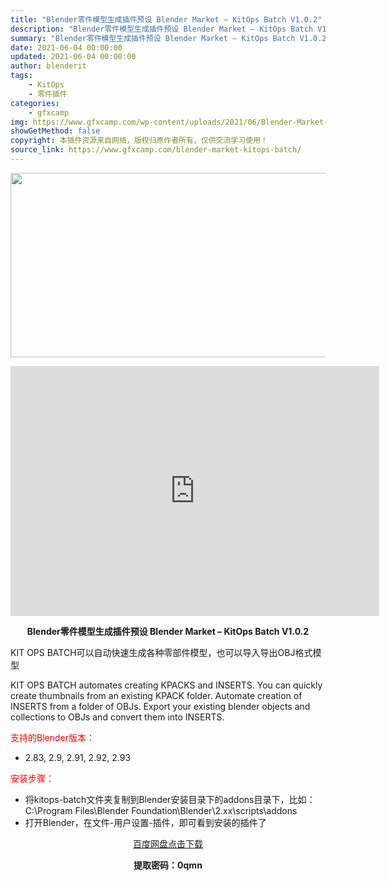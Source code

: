 ```yaml
---
title: "Blender零件模型生成插件预设 Blender Market – KitOps Batch V1.0.2"
description: "Blender零件模型生成插件预设 Blender Market – KitOps Batch V1.0.2 KIT OPS BATCH可以自动快速生成各种零部件模型，也可以导入导出OBJ格式模型 K..."
summary: "Blender零件模型生成插件预设 Blender Market – KitOps Batch V1.0.2 KIT OPS BATCH可以自动快速生成各种零部件模型，也可以导入导出OBJ格式模型 K..."
date: 2021-06-04 00:00:00
updated: 2021-06-04 00:00:00
author: blenderit
tags: 
    - KitOps
    - 零件插件
categories:
    - gfxcamp
img: https://www.gfxcamp.com/wp-content/uploads/2021/06/Blender-Market-–-KitOps-Batch-V1.0.2.jpg
showGetMethod: false
copyright: 本插件资源来自网络，版权归原作者所有，仅供交流学习使用！
source_link: https://www.gfxcamp.com/blender-market-kitops-batch/
---
```

<div><p><img decoding="async" class="aligncenter size-full wp-image-95667" src="https://www.gfxcamp.com/wp-content/uploads/2021/06/Blender-Market-%E2%80%93-KitOps-Batch-V1.0.2.jpg" data-src="https://www.gfxcamp.com/wp-content/uploads/2021/06/Blender-Market-–-KitOps-Batch-V1.0.2.jpg" alt="" width="590" height="295" data-srcset="https://www.gfxcamp.com/wp-content/uploads/2021/06/Blender-Market-–-KitOps-Batch-V1.0.2.jpg 590w, https://www.gfxcamp.com/wp-content/uploads/2021/06/Blender-Market-–-KitOps-Batch-V1.0.2-150x75.jpg 150w" data-sizes="(max-width: 590px) 100vw, 590px"></p><p style="text-align: center;"><iframe loading="lazy" src="https://player.youku.com/embed/XNTE2NTA5NTQyNA==" width="590" height="400" frameborder="0" allowfullscreen="allowfullscreen"></iframe></p><p style="text-align: center;"><strong>Blender零件模型生成插件预设 Blender Market – KitOps Batch V1.0.2</strong></p><p>KIT OPS BATCH可以自动快速生成各种零部件模型，也可以导入导出OBJ格式模型</p><p>KIT OPS BATCH automates creating KPACKS and INSERTS. You can quickly create thumbnails from an existing KPACK folder. Automate creation of INSERTS from a folder of OBJs. Export your existing blender objects and collections to OBJs and convert them into INSERTS.</p><p style="text-align: left;"><span style="color: #ff0000;">支持的Blender版本：</span></p><ul>
<li style="text-align: left;">2.83, 2.9, 2.91, 2.92, 2.93</li>
</ul><p style="text-align: left;"><span style="color: #ff0000;">安装步骤：</span></p><ul>
<li>将kitops-batch文件夹复制到Blender安装目录下的addons目录下，比如：C:\Program Files\Blender Foundation\Blender\2.xx\scripts\addons</li>
<li>打开Blender，在文件-用户设置-插件，即可看到安装的插件了</li>
</ul><p style="text-align: center;"><a class="maxbutton-3 maxbutton maxbutton-baidu" target="_blank" rel="noopener" href="https://pan.baidu.com/s/1-P93ajcQUJk8gPpT5wMWvw"><span class="mb-text">百度网盘点击下载</span></a></p><p style="text-align: center;"><strong>提取密码：0qmn</strong></p></div>